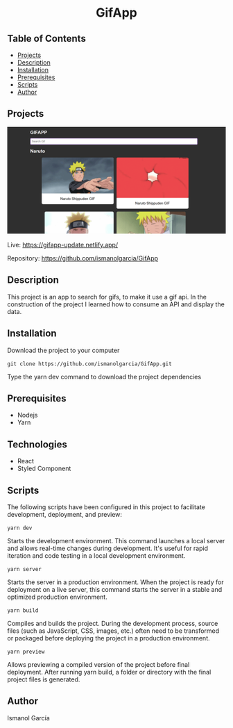 <h1 align="center"> GifApp </h1>

## Table of Contents

- [Projects](#projects)
- [Description](#description)
- [Installation](#installation)
- [Prerequisites](#prerequisites)
- [Scripts](#scripts)
- [Author](#author)


## Projects

![image](public/desktop.png)

Live: https://gifapp-update.netlify.app/

Repository: https://github.com/ismanolgarcia/GifApp


## Description


This project is an app to search for gifs, to make it use a gif api. In the construction of the project I learned how to consume an API and display the data.

## Installation

Download the project to your computer

```
git clone https://github.com/ismanolgarcia/GifApp.git
```

Type the yarn dev command to download the project dependencies



## Prerequisites

- Nodejs
- Yarn

## Technologies

- React
- Styled Component

## Scripts

The following scripts have been configured in this project to facilitate development, deployment, and preview:

```
yarn dev
```

Starts the development environment. This command launches a local server and allows real-time changes during development. It's useful for rapid iteration and code testing in a local development environment.

```
yarn server
```

Starts the server in a production environment. When the project is ready for deployment on a live server, this command starts the server in a stable and optimized production environment.

```
yarn build
```

Compiles and builds the project. During the development process, source files (such as JavaScript, CSS, images, etc.) often need to be transformed or packaged before deploying the project in a production environment.

```
yarn preview
```

Allows previewing a compiled version of the project before final deployment. After running yarn build, a folder or directory with the final project files is generated.

## Author

Ismanol García 